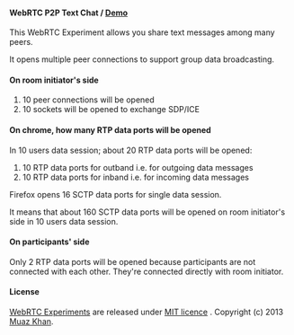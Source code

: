 #### WebRTC P2P Text Chat / [Demo](https://webrtc-experiment.appspot.com/chat-hangout/)

This WebRTC Experiment allows you share text messages among many peers.

It opens multiple peer connections to support group data broadcasting.

#### On room initiator's side

1. 10 peer connections will be opened
2. 10 sockets will be opened to exchange SDP/ICE

#### On chrome, how many RTP data ports will be opened

In 10 users data session; about 20 RTP data ports will be opened:

1. 10 RTP data ports for outband i.e. for outgoing data messages
2. 10 RTP data ports for inband i.e. for incoming data messages

Firefox opens 16 SCTP data ports for single data session.

It means that about 160 SCTP data ports will be opened on room initiator's side in 10 users data session.

#### On participants' side

Only 2 RTP data ports will be opened because participants are not connected with each other. They're connected directly with room initiator.

#### License

[WebRTC Experiments](https://webrtc-experiment.appspot.com/) are released under [MIT licence](https://webrtc-experiment.appspot.com/licence/) . Copyright (c) 2013 [Muaz Khan](https://plus.google.com/100325991024054712503).

